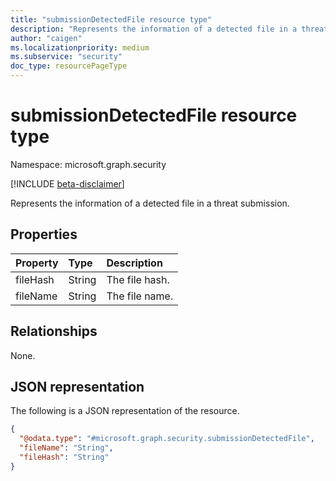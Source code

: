 ```yaml
---
title: "submissionDetectedFile resource type"
description: "Represents the information of a detected file in a threat submission"
author: "caigen"
ms.localizationpriority: medium
ms.subservice: "security"
doc_type: resourcePageType
---
```


# submissionDetectedFile resource type

Namespace: microsoft.graph.security

[!INCLUDE [beta-disclaimer](../../includes/beta-disclaimer.md)]

Represents the information of a detected file in a threat submission.

## Properties
| Property | Type   | Description    |
|:---------|:-------|:---------------|
| fileHash | String | The file hash. |
| fileName | String | The file name. |

## Relationships
None.

## JSON representation
The following is a JSON representation of the resource.
<!-- {
  "blockType": "resource",
  "@odata.type": "microsoft.graph.security.submissionDetectedFile"
}
-->
``` json
{
  "@odata.type": "#microsoft.graph.security.submissionDetectedFile",
  "fileName": "String",
  "fileHash": "String"
}
```

